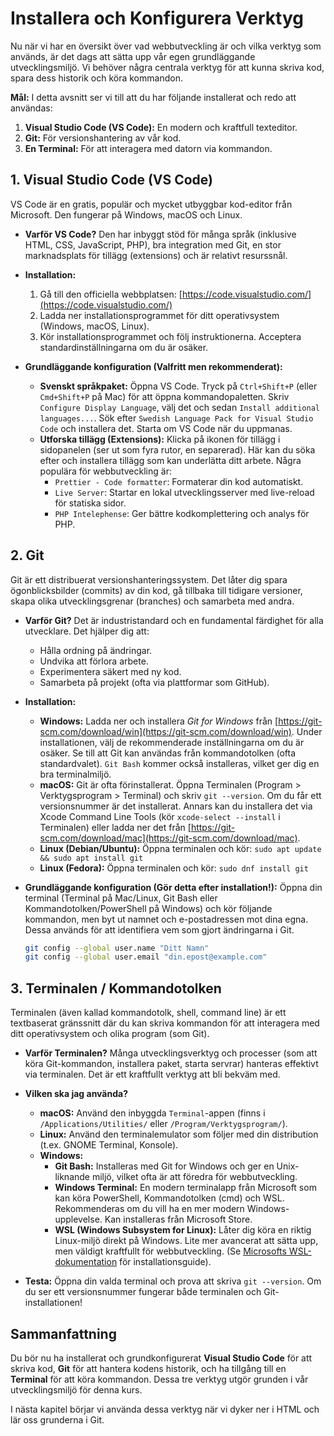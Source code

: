 # Installera och Konfigurera Verktyg

Nu när vi har en översikt över vad webbutveckling är och vilka verktyg som används, är det dags att sätta upp vår egen grundläggande utvecklingsmiljö. Vi behöver några centrala verktyg för att kunna skriva kod, spara dess historik och köra kommandon.

**Mål:** I detta avsnitt ser vi till att du har följande installerat och redo att användas:

1.  **Visual Studio Code (VS Code):** En modern och kraftfull texteditor.
2.  **Git:** För versionshantering av vår kod.
3.  **En Terminal:** För att interagera med datorn via kommandon.

## 1. Visual Studio Code (VS Code)

VS Code är en gratis, populär och mycket utbyggbar kod-editor från Microsoft. Den fungerar på Windows, macOS och Linux.

*   **Varför VS Code?** Den har inbyggt stöd för många språk (inklusive HTML, CSS, JavaScript, PHP), bra integration med Git, en stor marknadsplats för tillägg (extensions) och är relativt resurssnål.

*   **Installation:**
    1.  Gå till den officiella webbplatsen: [https://code.visualstudio.com/](https://code.visualstudio.com/)
    2.  Ladda ner installationsprogrammet för ditt operativsystem (Windows, macOS, Linux).
    3.  Kör installationsprogrammet och följ instruktionerna. Acceptera standardinställningarna om du är osäker.

*   **Grundläggande konfiguration (Valfritt men rekommenderat):**
    *   **Svenskt språkpaket:** Öppna VS Code. Tryck på `Ctrl+Shift+P` (eller `Cmd+Shift+P` på Mac) för att öppna kommandopaletten. Skriv `Configure Display Language`, välj det och sedan `Install additional languages...`. Sök efter `Swedish Language Pack for Visual Studio Code` och installera det. Starta om VS Code när du uppmanas.
    *   **Utforska tillägg (Extensions):** Klicka på ikonen för tillägg i sidopanelen (ser ut som fyra rutor, en separerad). Här kan du söka efter och installera tillägg som kan underlätta ditt arbete. Några populära för webbutveckling är:
        *   `Prettier - Code formatter`: Formaterar din kod automatiskt.
        *   `Live Server`: Startar en lokal utvecklingsserver med live-reload för statiska sidor.
        *   `PHP Intelephense`: Ger bättre kodkomplettering och analys för PHP.

## 2. Git

Git är ett distribuerat versionshanteringssystem. Det låter dig spara ögonblicksbilder (commits) av din kod, gå tillbaka till tidigare versioner, skapa olika utvecklingsgrenar (branches) och samarbeta med andra.

*   **Varför Git?** Det är industristandard och en fundamental färdighet för alla utvecklare. Det hjälper dig att:
    *   Hålla ordning på ändringar.
    *   Undvika att förlora arbete.
    *   Experimentera säkert med ny kod.
    *   Samarbeta på projekt (ofta via plattformar som GitHub).

*   **Installation:**
    *   **Windows:** Ladda ner och installera *Git for Windows* från [https://git-scm.com/download/win](https://git-scm.com/download/win). Under installationen, välj de rekommenderade inställningarna om du är osäker. Se till att Git kan användas från kommandotolken (ofta standardvalet). `Git Bash` kommer också installeras, vilket ger dig en bra terminalmiljö.
    *   **macOS:** Git är ofta förinstallerat. Öppna Terminalen (Program > Verktygsprogram > Terminal) och skriv `git --version`. Om du får ett versionsnummer är det installerat. Annars kan du installera det via Xcode Command Line Tools (kör `xcode-select --install` i Terminalen) eller ladda ner det från [https://git-scm.com/download/mac](https://git-scm.com/download/mac).
    *   **Linux (Debian/Ubuntu):** Öppna terminalen och kör: `sudo apt update && sudo apt install git`
    *   **Linux (Fedora):** Öppna terminalen och kör: `sudo dnf install git`

*   **Grundläggande konfiguration (Gör detta efter installation!):**
    Öppna din terminal (Terminal på Mac/Linux, Git Bash eller Kommandotolken/PowerShell på Windows) och kör följande kommandon, men byt ut namnet och e-postadressen mot dina egna. Dessa används för att identifiera vem som gjort ändringarna i Git.
    ```bash
    git config --global user.name "Ditt Namn"
    git config --global user.email "din.epost@example.com"
    ```

## 3. Terminalen / Kommandotolken

Terminalen (även kallad kommandotolk, shell, command line) är ett textbaserat gränssnitt där du kan skriva kommandon för att interagera med ditt operativsystem och olika program (som Git).

*   **Varför Terminalen?** Många utvecklingsverktyg och processer (som att köra Git-kommandon, installera paket, starta servrar) hanteras effektivt via terminalen. Det är ett kraftfullt verktyg att bli bekväm med.

*   **Vilken ska jag använda?**
    *   **macOS:** Använd den inbyggda `Terminal`-appen (finns i `/Applications/Utilities/` eller `/Program/Verktygsprogram/`).
    *   **Linux:** Använd den terminalemulator som följer med din distribution (t.ex. GNOME Terminal, Konsole).
    *   **Windows:**
        *   **Git Bash:** Installeras med Git for Windows och ger en Unix-liknande miljö, vilket ofta är att föredra för webbutveckling.
        *   **Windows Terminal:** En modern terminalapp från Microsoft som kan köra PowerShell, Kommandotolken (cmd) och WSL. Rekommenderas om du vill ha en mer modern Windows-upplevelse. Kan installeras från Microsoft Store.
        *   **WSL (Windows Subsystem for Linux):** Låter dig köra en riktig Linux-miljö direkt på Windows. Lite mer avancerat att sätta upp, men väldigt kraftfullt för webbutveckling. (Se [Microsofts WSL-dokumentation](https://learn.microsoft.com/en-us/windows/wsl/install) för installationsguide).

*   **Testa:** Öppna din valda terminal och prova att skriva `git --version`. Om du ser ett versionsnummer fungerar både terminalen och Git-installationen!

## Sammanfattning

Du bör nu ha installerat och grundkonfigurerat **Visual Studio Code** för att skriva kod, **Git** för att hantera kodens historik, och ha tillgång till en **Terminal** för att köra kommandon. Dessa tre verktyg utgör grunden i vår utvecklingsmiljö för denna kurs.

I nästa kapitel börjar vi använda dessa verktyg när vi dyker ner i HTML och lär oss grunderna i Git.
